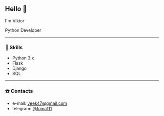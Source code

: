## Hello 👋

I'm Viktor

Python Developer

-- --

### 🎢 Skills 

- Python 3.x
- Flask
- Django
- SQL

-- --

### ☎️ Contacts

- e-mail: veek47@gmail.com
- telegram: <a href="https://t.me/foma111" target="_blank">@foma111</a>
